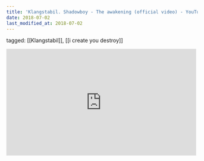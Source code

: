```yaml
---
title: 'Klangstabil. Shadowboy - The awakening (official video) - YouTube'
date: 2018-07-02
last_modified_at: 2018-07-02
---
```

tagged: [[Klangstabil]], [[i create you destroy]]
<iframe allow="accelerometer; autoplay; clipboard-write; encrypted-media; gyroscope; picture-in-picture" allowfullscreen="" frameborder="0" height="281" id="youtube_iframe" src="https://www.youtube.com/embed/W988FBUcZQc?feature=oembed&amp;enablejsapi=1&amp;origin=https://safe.txmblr.com&amp;wmode=opaque" width="500"></iframe>